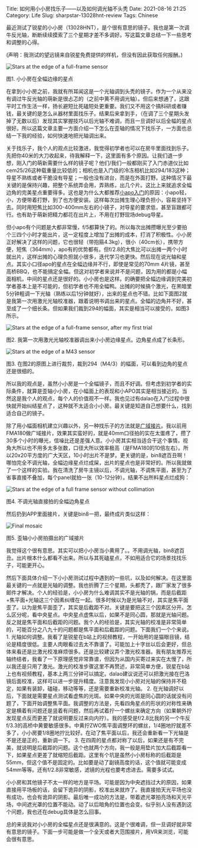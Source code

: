 Title: 如何用小小房找乐子——以及如何调光轴不头秃
Date: 2021-08-16 21:25
Category: Life
Slug: sharpstar-13028hnt-review
Tags: Chinese

最近测试了锐星的小小房（13028HNT），是个很有意思的镜子。我也是第一次调牛反光轴，断断续续摸索了三个星期才差不多调好。写这篇文章总结一下一些思考和调整的心得。

(声明：我测试的望远镜来自锐星免费提供的样机，但没有因此获取任何报酬。)

![Stars at the edge of a full-frame sensor](/images/sharpstar_corner_star.png)

图1. 小小房在全幅边缘的星点

在拿到小小房之前，我就有所耳闻这是一个光轴调到头秃的镜子。作为一个从来没有调过牛反光轴的萌新是很忐忑的（之前中黄不用调光轴）。但后来想通了，这跟平时工作生活一样，扬长避短比死磕短处更重要。我们又不用这个搞科研或者赚钱，最关键的是怎么从器材里面找乐子。结果后来拿到手，（在调了三个星期头发掉了无数以后）发现其实掌握技巧以后光轴不难调，而且一旦调好以后全幅的星点很好。所以这篇文章主要一方面介绍一下怎么在歪轴的情况下找乐子，一方面也总结一下我的经验，如何快速地把光轴调出来。

关于找乐子，我个人的观点比较激进，我觉得初学者也可以在房牛里面找到乐子。先把你40米的大刀收起来，待我解释一下，这里面有多个原因。让我们退一步想，刚入门的萌新需要什么样的镜子呢？他们/我们一般都刚买了入门赤道仪比如cem25/26这种载重量比较低的；相机也是入门级的冷冻相机比如294/183这种；导星不熟练或者干脆没有导星；一般也没有进台，而是在外面打野。这种情况下最关键的是保持兴趣，把整个系统弄会用，弄熟练，出几个片。这比上来就追求全幅边角的完美星点重要得多。这也是为什么大都推荐[小apo入门](https://yage.ai/astrophoto-tutorial-4.html)的原因：小apo轻，小，方便带着打野，到了也方便安装。这样每次出摊生理心理负担小，容易坚持下去。同时用短焦比如300-400mm左右的小镜子，对导星的要求低，甚至盲跟都可行。也有助于萌新把精力都花在出片上，不用在打野现场debug导星。

但小apo有个问题是大都非常慢，f/5都算快了的。所以每次出摊攒曝光至少要拍个三四个小时才能出片，这一定程度上增加了出摊的成本，打消了积极性。小小房正好解决了这样的问题，它也很轻（带抱箍4.3kg），很小（40cm长），携带方便，短焦（364mm），apo有的优势都有。但f/2.8的大焦比可以出摊一两个小时就出片，这样出摊的心理负担就小很多，迭代学习也更快。然后现在说光轴和星点。其实小口径apo的星点在全幅边缘并不行，即使是常见的70mm 4片镜，甚至高桥BBQ，也不能搞定全幅。但这对初学者来说并不是问题，因为用的都是小幅面相机，中间的星点还是很好的。小小房也是这样。的确要把全幅边缘调到完美初学者基本上是不可能的，但初学者也不用全幅鸭。出摊的时候搞个激光，在黑暗里5分钟粗调一下光轴（熟练以后1分钟就好），出来的星点也不错。比如下面图2就是我第一次用激光光轴校准器，跟着说明书调出来的星点。全幅的边角并不好，甚至成了一个细长条。但如果我们裁到294的幅面，其实是相当可以接受的，如图3所示。

![Stars at the edge of a full-frame sensor, after my first trial](/images/sharpstar_corner_star_bad.png)

图2. 我第一次用激光光轴校准器调出来小小房边缘星点。边角星点成了长条形。

![Stars at the edge of a M43 sensor](/images/sharpstar_corner_star_294.png)

图3. 在图2的原图上进行裁剪，裁到294（M4/3）的幅面，可以看到边角的星点还是很细的。

所以我的观点是，虽然小小房是一个全幅镜子，而且不好调。但考虑到初学者的实际条件，就算是歪轴小小房，在小幅面上的表现和小APO其实是相当接近的。当然这是我个人的观点，每个人的价值观不一样。我也见过有dalao在入门过程中很快就开始纠结星点了，这种就不太适合小小房。最关键是知道自己想要什么，找到适合自己的镜子。

除了用小幅面相机建立兴趣以外，另一种找乐子的方法就是[广域接片](https://yage.ai/yong-da-hua-fu-xiao-pian-jin-xing-yan-yu-shen-kong-she-ying-yi.html)。我以前用FMA180做广域接片，效果其实蛮好的，就是40mm口径拍的实在太蛋疼了，攒了30多个小时的曝光，信噪比还是差强人意。小小房其实相当适合干这个事情，视角大所以也不用多太多张数，口径大所以效率极高（是FMA180的10倍左右）。所以20x20平方度的广大天区，10小时出片不是梦。更关键的是，bin8遮百丑啊！哪怕完全不调光轴，全幅边缘星点烂成屎，出片的星点也是非常好的。所以我就做了一个这样的实验。我在清洗了房牛主镜以后，不调光轴，不调焦平面，甚至为了省事直接不叠加，每个panel就拍一张（10-12分钟）。结果不出所料星点烂成狗：

![Stars at the edge of a full frame sensor without collimation](/images/sharpstar_corner_star_bad2.png)

图4. 不调光轴直接拍的全幅边角星点

然后扔到APP里面接片，关键是bin8一把，最终成片类似这样：

![Final mosaic](/images/sharpstar_mosaic.jpg)

图5. 歪轴小小房拍摄出的广域接片

我觉得这个很有意思。其实可以把小小房当小黄用了。。不用调光轴，bin8遮百丑。出片根本什么都看不出来。所以与其死磕星点，不如用适合它的场景找找乐子，可能更开心。

然后下面具体介绍一下小小房测试过程中遇到的一些坑，以及如何解决。在这里面最关键的一点就是光轴的调整。我也折腾了三个星期，头都秃了，跟厂家发了很多邮件才解决。个人的经验是，小小房为什么难调其实不是光轴的锅，而是后截距+焦平面+光轴这三个因素纠缠在一起。很多时候以为是光轴不对，其实是焦平面歪了。以为是焦平面歪了，其实是后截距不对。关键是要把这三个因素区分开。怎么区分呢，看中央星点。中央星点虚焦以后，如果不是同心圆，那就是光轴问题。反之就是焦平面和后截距的问题。我个人的经验是，其实光轴的校准是非常简单的，可能百分之八九十的问题都是焦平面和后截距的问题。下面我们一个个来说。
	1. 光轴如何调整。我看了是锐星在b站上的视频教程，一开始用的是猫眼目镜，结论是精度很低。主要人肉眼看过去太不靠谱了。可能加上十字丝以后会更好，但总体来看还是比激光校准麻烦很多。还是比较建议弄个激光校准器。我有朋友推荐光轴终结者，我看了一下原理感觉非常靠谱，但因为从国内买寄过来实在太慢了，所以我还是只用了激光。激光的校准步骤这里不再赘述，非常简单方便，锐星在b站上也有视频教程，基本上两三分钟可以搞定。dalao建议说还可以把激光接在巴洛镜后面校准，这样可以进一步提升精度。注意我发现小小房对光轴的保持并不稳定，如果有装卸，磕碰，移动等等，还是需要重新校准光轴。
	2. 在光轴调好以后，下面就是需要星点测试看虚焦的光斑。如果中央的光斑是同心圆的话就没有问题了，下面开始调整焦平面。我调整的方法是，先看四角星点的形状的对称性来确定是横着有问题还是竖着有问题，然后再试着拧一个螺丝来确定方向（如果朝外拧发现星点反而更差了就说明要反过来向内拧）。我的感受是f/2.8比我的另一个牛反f/3.3的高桥中黄要敏感很多。中黄拧ZWO焦平面调整环的螺丝，1/4圈地拧就差不多了，小小房要1/8圈地拧比较好。在动了焦平面以后，我还会重新看一下光轴是不是还是正的，重新调一下。
	3. 在四周的星点都对称了以后，如果还是有不完美，就说明是后截距的问题。这个也就两个方向，我一般是用垫片加大后截距看一下，如果星点更差了就缩短后截距。这里有个坑是虽然小小房标称的后截距是55mm，但这个值不是固定的。比如要是动了副镜高度的话，这个值就可能变成54mm等等。还有f/2.8非常敏感，滤镜的光程也要考虑进去。需要多试试。
	
小小房和其他镜子不太一样的地方是平场。可能是因为中央遮挡过大的原因，如果直接用平场板的话，会留下诡异的阴影，校准出来就炸了。我直接拍天光平场也没有成功，也会有诡异的阴影。最后唯一成功的方法是，带着遮光罩拍亮场和天光平场，中间遮光罩的位置不能动。动了以后暗角的位置也会变。似乎别人没有遇到这个问题，我也还在debug具体是怎么回事。

总的来说我对小小房的全幅星点还是很满意的。这是个很难调，但一旦调好就非常有意思的镜子。下面一步可能是做一个全天或者大范围接片，用VR来浏览，可能会很有意思。